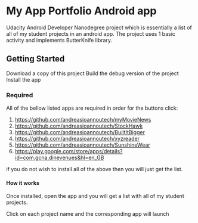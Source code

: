 # My App Portfolio Android app

Udacity Android Developer Nanodegree project which is essentially a list of all of my student projects in an android app.
The project uses 1 basic activity and implements ButterKnife library.

## Getting Started

Download a copy of this project
Build the debug version of the project
Install the app

### Required
All of the bellow listed apps are required in order for the buttons click:
1. https://github.com/andreasioannoutech/myMovieNews
2. https://github.com/andreasioannoutech/StockHawk
3. https://github.com/andreasioannoutech/BuiltItBigger
4. https://github.com/andreasioannoutech/xyzreader
5. https://github.com/andreasioannoutech/SunshineWear
6. https://play.google.com/store/apps/details?id=com.gcna.dinevenues&hl=en_GB

if you do not wish to install all of the above then you will just get the list.

#### How it works

Once installed, open the app and you will get a list with all of my student projects.

Click on each project name and the corresponding app will launch
